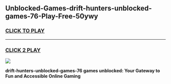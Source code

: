 
## Unblocked-Games-drift-hunters-unblocked-games-76-Play-Free-50ywy
<h3>
<a href="https://premium76.site?title=drift-hunters-unblocked-games-76&ref=17A">CLICK TO PLAY</a></h3>
<hr>

<h3>
<a href="https://premium76.site?title=drift-hunters-unblocked-games-76&ref=17A">CLICK 2 PLAY</a>
  
</h3>

<a href="https://premium76.site?title=drift-hunters-unblocked-games-76&ref=17A"><img src="https://clearcache.store/games.png"></a>


**drift-hunters-unblocked-games-76 games unblocked: Your Gateway to Fun and Accessible Online Gaming**
